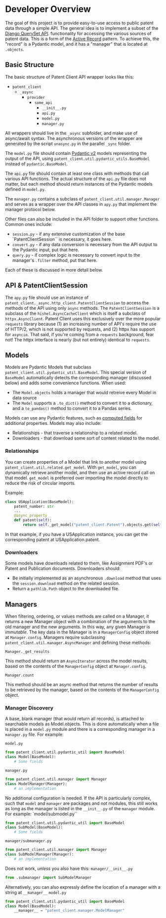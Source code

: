 # Developer Overview

The goal of this project is to provide easy-to-use access to public patent data through a simple API.
The general idea is to implement a subset of the
[Django QuerySet API](https://docs.djangoproject.com/en/2.1/ref/models/querysets/). functionality for accessing
the various sources of patent data. This is a form of the [Active Record](https://en.wikipedia.org/wiki/Active_record_pattern)
pattern. To achieve this, the "record" is a Pydantic model, and it has a "manager" that is located at `.objects`.


## Basic Structure

The basic structure of Patent Client API wrapper looks like this:
- `patent_client`
  - `_async`
    - `provider`
      - `some_api`
        - `__init__.py`
        - `api.py`
        - `model.py`
        - `manager.py`


All wrappers should live in the `_async` subfolder, and make use of async/await syntax. The asynchronous versions of the wrapper are generated by the script `unasync.py` in the parallel `_sync` folder.


The `model.py` file should contain [Pydantic v2](https://docs.pydantic.dev/latest/) models representing the output of the API, using `patent_client.util.pydantic_utils.BaseModel`
instead of `pydantic.BaseModel`.

The `api.py` file should contain at least one class with methods that call various API functions. The actual structure of the `api.py` file does not matter, but each method should return instances of the Pydantic models defined in `model.py`.

The `manager.py` contains a subclass of `patent_client.util.manager.Manager` and serves as a wrapper over the API classes in `apy.py` that implement the manager protocol below.

Other files can also be included in the API folder to support other functions. Common ones include:

- `session.py` - if any extensive customization of the base `PatentClientSession`` is necessary, it goes here.
- `convert.py` - if any data conversion is necessary from the API output to the Pydantic input, put that here.
- `query.py` - if complex logic is necessary to convert input to the manager's `.filter` method, put that here.

Each of these is discussed in more detail below.

## API & PatentClientSession

The `apy.py` file should use an instance of `patent_client._async.http_client.PatentClientSession` to access the methods of the API using only `async` methods. The `PatentClientSession` is a subclass of the `hishel.AsyncCacheClient` which is itself a subclass of `httpx.AsyncClient`. Patent Client uses this exclusively over the more popular
`requests` library because (1) an increasing number of API's require the use of HTTP/2, which is not supported by requests, and (2) httpx has support for `asyncio`. That said, if you're coming from a `requests` background, fear not! The httpx interface is nearly (but not entirely) identical to `requests`.

## Models

Models are Pydantic Models that subclass `patent_client.util.pydantic_util.BaseModel`. This special version of `BaseModel` automatically
detects the corresponding manager (discussed below) and adds some convenience functions. When used:

- The `Model.objects` holds a manager that would retreive every Model in data source
- The `Model` supports a `.to_dict()` method to convert it to a dictionary, and a `to_pandas()` method to convert it to a Pandas series.

Models can use any Pydantic features, such as [computed fields](https://docs.pydantic.dev/2.0/usage/computed_fields/) for additional properties.
Models may also include:

- Relationships - that traverse a relationship to a related model.
- Downloaders - that download some sort of content related to the model.

### Relationships

You can create properties of a Model that link to another model using `patent_client.util.related.get_model`. With `get_model`, you can dynamically retrieve
another model, and then use an active record call on that model. `get_model` is preferred over importing the model directly to reduce the risk of circular imports.

Example:

```python
class USApplication(BaseModel):
    patent_number: str
    ...
    @async_property
    def patent(self):
        return self._get_model("patent_client.Patent").objects.get(self.patent_number)
```

In that example, if you have a USApplication instance, you can get the corresponding patent at USApplication.patent.

### Downloaders

Some models have downloads related to them, like Assignment PDF's or Patent and Publication documents. Downloaders should:

- Be initially implemented as an asynchronous `.download` method that uses the `session.download` method on the related session.
- Return a `pathlib.Path` object to the downloaded file.

## Managers

When filtering, ordering, or values methods are called on a Manager, it returns a new Manager object with a combination of the arguments to the old manager and the new arguments. In this way, any given Manager is *immutable*. The key data in the Manager is in a `ManagerConfig` object stored at `Manager.config`.
Managers require subclassing `patent_client.util.manager.AsyncManager` and defining these methods:

`Manager._get_results`

This method should return an `AsyncIterator` across the model results, based on the contents of the `ManagerConfig` object at `Manager.config`.

`Manager.count`

This method should be an async method that returns the number of results to be retrieved by the manager, based on the contents of the `ManagerConfig` object.


### Manager Discovery

A base, blank manager (that would return all records), is attached to searchable models as Model.objects. This is done automatically when
a file is placed in a `model.py` module and there is a corresponding manager in a `manager.py` file. For example:

`model.py`
```python
from patent_client.util.pydantic_util import BaseModel
class Model(BaseModel):
    # Some fields
```
`manager.py`
```python
from patent_client.util.manager import Manager
class ModelManager(Manager):
    # an implementation
```

No additional configuration is needed. If the API is particularly complex, such that `model` and `manager` are packages and not modules, this still works as long as the manager is
listed in the `__init__.py` of the `manager` module. For example:
`model/submodel.py``
```python
from patent_client.util.pydantic_util import BaseModel
class SubModel(BaseModel):
    # Some fields
```
`manager/submanager.py`
```python
from patent_client.util.manager import Manager
class SubModelManager(Manager):
    # an implementation
```
Does not work, *unless* you also have this:
`manager/__init__.py`
```python
from .submanager import SubModelManager
```

Alternatively, you can also expressly define the location of a manager with a string at `__manager__`
`model.py`
```python
from patent_client.util.pydantic_util import BaseModel
class Model(BaseModel):
    __manager__ = "patent_client.manager.ModelManager"
```

